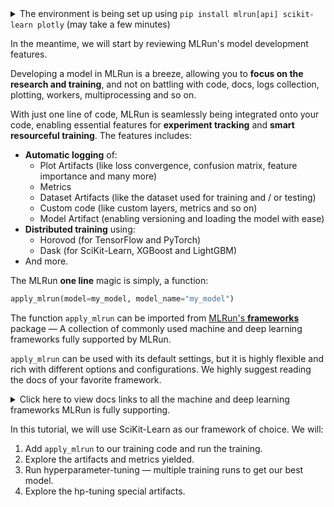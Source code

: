 <details>
<summary>The environment is being set up using <code>pip install mlrun[api] scikit-learn plotly</code> (may take a few minutes)</summary>

- `mlrun[api]` &mdash; MLRun including its API requirements
- `scikit-learn`  &mdash; As our ML framework to develop our model.
- `plotly` &mdash; In order to plot some artifacts of our training.

</details>

In the meantime, we will start by reviewing MLRun's model development features.

Developing a model in MLRun is a breeze, allowing you to **focus on the research and training**, and not on battling 
with code, docs, logs collection, plotting, workers, multiprocessing and so on. 

With just one line of code, MLRun is seamlessly being integrated onto your code, enabling essential features for 
**experiment tracking** and **smart resourceful training**. The features includes:

* **Automatic logging** of:
  * Plot Artifacts (like loss convergence, confusion matrix, feature importance and many more)
  * Metrics
  * Dataset Artifacts (like the dataset used for training and / or testing)
  * Custom code (like custom layers, metrics and so on)
  * Model Artifact (enabling versioning and loading the model with ease)
* **Distributed training** using:
  * Horovod (for TensorFlow and PyTorch)
  * Dask (for SciKit-Learn, XGBoost and LightGBM)
* And more.

The MLRun **one line** magic is simply, a function:

```python
apply_mlrun(model=my_model, model_name="my_model")
```

The function `apply_mlrun` can be imported from [MLRun's **frameworks**](https://docs.mlrun.org/en/latest/api/mlrun.frameworks/index.html) 
package &mdash; A collection of commonly used machine and deep learning frameworks fully supported by MLRun.

`apply_mlrun` can be used with its default settings, but it is highly flexible and rich with different options and 
configurations. We highly suggest reading the docs of your favorite framework.
<details>
<summary>Click here to view docs links to all the machine and deep learning frameworks MLRun is fully supporting.</summary>

You may click on the required framework to go to its documentation in MLRun's docs:

- [SciKit-Learn](https://docs.mlrun.org/en/latest/api/mlrun.frameworks/mlrun.frameworks.sklearn.html)
- [TensorFlow (and Keras)](https://docs.mlrun.org/en/latest/api/mlrun.frameworks/mlrun.frameworks.tf_keras.html)
- [PyTorch](https://docs.mlrun.org/en/latest/api/mlrun.frameworks/mlrun.frameworks.pytorch.html)  
- [XGBoost](https://docs.mlrun.org/en/latest/api/mlrun.frameworks/mlrun.frameworks.xgboost.html) 
- [LightGBM](https://docs.mlrun.org/en/latest/api/mlrun.frameworks/mlrun.frameworks.lgbm.html) 
- [ONNX](https://docs.mlrun.org/en/latest/api/mlrun.frameworks/mlrun.frameworks.onnx.html) 

</details>

In this tutorial, we will use SciKit-Learn as our framework of choice. We will:
1. Add `apply_mlrun` to our training code and run the training.
2. Explore the artifacts and metrics yielded.
3. Run hyperparameter-tuning &mdash; multiple training runs to get our best model.
4. Explore the hp-tuning special artifacts.
